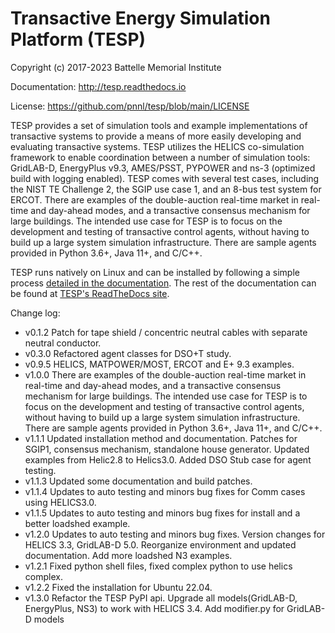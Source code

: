 # Transactive Energy Simulation Platform (TESP)

Copyright (c) 2017-2023 Battelle Memorial Institute

Documentation: http://tesp.readthedocs.io

License: https://github.com/pnnl/tesp/blob/main/LICENSE

TESP provides a set of simulation tools and example implementations of transactive systems to provide a means of more easily developing and evaluating transactive systems. TESP utilizes the HELICS co-simulation framework to enable coordination between a number of simulation tools: GridLAB-D, EnergyPlus v9.3, AMES/PSST, PYPOWER and ns-3 (optimized build with logging enabled). TESP comes with several test cases, including the NIST TE Challenge 2, the SGIP use case 1, and an 8-bus test system for ERCOT. There are examples of the double-auction
real-time market in real-time and day-ahead modes, and a transactive consensus mechanism for large buildings. The intended use case for TESP is to focus on the development and testing
of transactive control agents, without having to build up a large system simulation infrastructure. There are sample agents provided in Python 3.6+, Java 11+, and C/C++.

TESP runs natively on Linux and can be installed by following a simple process [detailed in the documentation](https://tesp.readthedocs.io/en/latest/Installing_Building_TESP.html). The rest of the documentation can be found at [TESP's ReadTheDocs site](https://tesp.readthedocs.io/en/latest/index.html).


Change log:

- v0.1.2  Patch for tape shield / concentric neutral cables with separate neutral conductor.
- v0.3.0  Refactored agent classes for DSO+T study.
- v0.9.5  HELICS, MATPOWER/MOST, ERCOT and E+ 9.3 examples.
- v1.0.0  There are examples of the double-auction real-time market in real-time and day-ahead modes, and a transactive consensus mechanism for large buildings. The intended use case for TESP is to focus on the development and testing of transactive control agents, without having to build up a large system simulation infrastructure. There are sample agents provided in Python 3.6+, Java 11+, and C/C++.
- v1.1.1  Updated installation method and documentation. Patches for SGIP1, consensus mechanism, standalone house generator. Updated examples from Helic2.8 to Helics3.0. Added DSO Stub case for agent testing.
- v1.1.3  Updated some documentation and build patches.
- v1.1.4  Updates to auto testing and minors bug fixes for Comm cases using HELICS3.0.
- v1.1.5  Updates to auto testing and minors bug fixes for install and a better loadshed example.
- v1.2.0  Updates to auto testing and minors bug fixes. Version changes for HELICS 3.3, GridLAB-D 5.0. Reorganize environment and updated documentation. Add more loadshed N3 examples.
- v1.2.1  Fixed python shell files, fixed complex python to use helics complex.
- v1.2.2  Fixed the installation for Ubuntu 22.04.
- v1.3.0  Refactor the TESP PyPI api. Upgrade all models(GridLAB-D, EnergyPlus, NS3) to work with HELICS 3.4. Add modifier.py for GridLAB-D models

